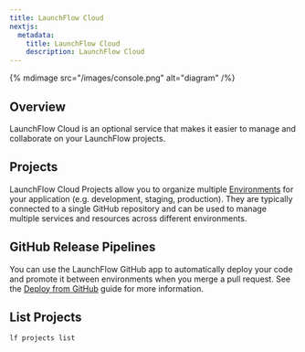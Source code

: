 ```yaml
---
title: LaunchFlow Cloud
nextjs:
  metadata:
    title: LaunchFlow Cloud
    description: LaunchFlow Cloud
---
```


{% mdimage src="/images/console.png" alt="diagram"  /%}

## Overview

LaunchFlow Cloud is an optional service that makes it easier to manage and collaborate on your LaunchFlow projects.

## Projects

LaunchFlow Cloud Projects allow you to organize multiple [Environments](/docs/concepts/environments) for your application (e.g. development, staging, production). They are typically connected to a single GitHub repository and can be used to manage multiple services and resources across different environments.


## GitHub Release Pipelines

You can use the LaunchFlow GitHub app to automatically deploy your code and promote it between environments when you merge a pull request. See the [Deploy from GitHub](/docs/launchflow-cloud/github-deployments#setup-push-rules) guide for more information.

## List Projects

```bash
lf projects list
```

<!-- TODO improve this page -->
